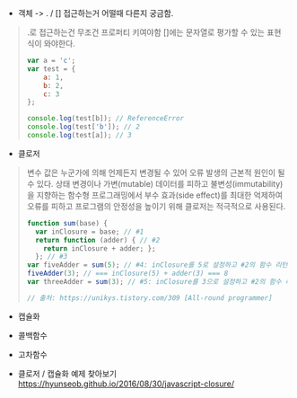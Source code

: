 - 객체 -> . / [] 접근하는거 어떨때 다른지 궁금함.


> .로 접근하는건 무조건 프로퍼티 키여야함
> []에는 문자열로 평가할 수 있는 표현식이 와야한다.
>
> ```js
> var a = 'c';
> var test = {
>     a: 1,
>     b: 2,
>     c: 3
> };
> 
> console.log(test[b]); // ReferenceError
> console.log(test['b']); // 2
> console.log(test[a]); // 3
> ```



- 클로저

> 변수 값은 누군가에 의해 언제든지 변경될 수 있어 오류 발생의 근본적 원인이 될 수 있다. 상태 변경이나 가변(mutable) 데이터를 피하고 불변성(immutability)을 지향하는 함수형 프로그래밍에서 부수 효과(side effect)를 최대한 억제하여 오류를 피하고 프로그램의 안정성을 높이기 위해 클로저는 적극적으로 사용된다.
>
> ```js
> function sum(base) { 
>   var inClosure = base; // #1 
>   return function (adder) { // #2 
>     return inClosure + adder; }; 
> 	}; // #3 
> var fiveAdder = sum(5); // #4: inClosure를 5로 설정하고 #2의 함수 리턴 
> fiveAdder(3); // === inClosure(5) + adder(3) === 8 
> var threeAdder = sum(3); // #5: inClosure를 3으로 설정하고 #2의 함수 리턴
> 
> // 출처: https://unikys.tistory.com/309 [All-round programmer]
> ```
>
> 

- 캡슐화

- 콜백함수
- 고차함수
- 클로저 / 캡슐화 예제 찾아보기
  https://hyunseob.github.io/2016/08/30/javascript-closure/

